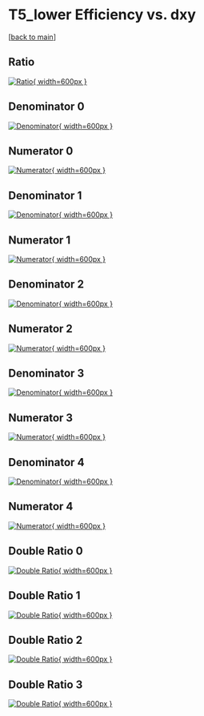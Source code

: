 # T5_lower Efficiency vs. dxy

[[back to main](./)]



## Ratio

[![Ratio](../mtv/var/T5_lower_vtr_211_0_eff_dxy.png){ width=600px }](../mtv/var/T5_lower_vtr_211_0_eff_dxy.pdf)

## Denominator 0

[![Denominator](../mtv/den/T5_lower_vtr_211_0_eff_dxy_den0.png){ width=600px }](../mtv/den/T5_lower_vtr_211_0_eff_dxy_den0.pdf)

## Numerator 0

[![Numerator](../mtv/num/T5_lower_vtr_211_0_eff_dxy_num0.png){ width=600px }](../mtv/num/T5_lower_vtr_211_0_eff_dxy_num0.pdf)

## Denominator 1

[![Denominator](../mtv/den/T5_lower_vtr_211_0_eff_dxy_den1.png){ width=600px }](../mtv/den/T5_lower_vtr_211_0_eff_dxy_den1.pdf)

## Numerator 1

[![Numerator](../mtv/num/T5_lower_vtr_211_0_eff_dxy_num1.png){ width=600px }](../mtv/num/T5_lower_vtr_211_0_eff_dxy_num1.pdf)

## Denominator 2

[![Denominator](../mtv/den/T5_lower_vtr_211_0_eff_dxy_den2.png){ width=600px }](../mtv/den/T5_lower_vtr_211_0_eff_dxy_den2.pdf)

## Numerator 2

[![Numerator](../mtv/num/T5_lower_vtr_211_0_eff_dxy_num2.png){ width=600px }](../mtv/num/T5_lower_vtr_211_0_eff_dxy_num2.pdf)

## Denominator 3

[![Denominator](../mtv/den/T5_lower_vtr_211_0_eff_dxy_den3.png){ width=600px }](../mtv/den/T5_lower_vtr_211_0_eff_dxy_den3.pdf)

## Numerator 3

[![Numerator](../mtv/num/T5_lower_vtr_211_0_eff_dxy_num3.png){ width=600px }](../mtv/num/T5_lower_vtr_211_0_eff_dxy_num3.pdf)

## Denominator 4

[![Denominator](../mtv/den/T5_lower_vtr_211_0_eff_dxy_den4.png){ width=600px }](../mtv/den/T5_lower_vtr_211_0_eff_dxy_den4.pdf)

## Numerator 4

[![Numerator](../mtv/num/T5_lower_vtr_211_0_eff_dxy_num4.png){ width=600px }](../mtv/num/T5_lower_vtr_211_0_eff_dxy_num4.pdf)

## Double Ratio 0

[![Double Ratio](../mtv/ratio/T5_lower_vtr_211_0_eff_dxy_ratio0.png){ width=600px }](../mtv/ratio/T5_lower_vtr_211_0_eff_dxy_ratio0.pdf)

## Double Ratio 1

[![Double Ratio](../mtv/ratio/T5_lower_vtr_211_0_eff_dxy_ratio1.png){ width=600px }](../mtv/ratio/T5_lower_vtr_211_0_eff_dxy_ratio1.pdf)

## Double Ratio 2

[![Double Ratio](../mtv/ratio/T5_lower_vtr_211_0_eff_dxy_ratio2.png){ width=600px }](../mtv/ratio/T5_lower_vtr_211_0_eff_dxy_ratio2.pdf)

## Double Ratio 3

[![Double Ratio](../mtv/ratio/T5_lower_vtr_211_0_eff_dxy_ratio3.png){ width=600px }](../mtv/ratio/T5_lower_vtr_211_0_eff_dxy_ratio3.pdf)

